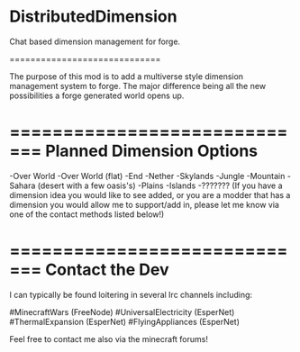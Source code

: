 DistributedDimension
=============================

Chat based dimension management for forge.

=============================


The purpose of this mod is to add a multiverse style
dimension management system to forge. The major difference
being all the new possibilities a forge generated world 
opens up. 

=============================
  Planned Dimension Options
=============================
  -Over World
  -Over World (flat)
  -End
  -Nether
  -Skylands
  -Jungle
  -Mountain
  -Sahara (desert with a few oasis's)
  -Plains
  -Islands
  -???????
  (If you have a dimension idea you would like to see added,
  or you are a modder that has a dimension you would allow me
  to support/add in, please let me know via one of the contact
  methods listed below!)
  
=============================
     Contact the Dev
=============================
I can typically be found loitering in
several Irc channels including:

  #MinecraftWars (FreeNode)
  #UniversalElectricity (EsperNet)
  #ThermalExpansion (EsperNet)
  #FlyingAppliances (EsperNet)
  
Feel free to contact me also via the minecraft forums!

